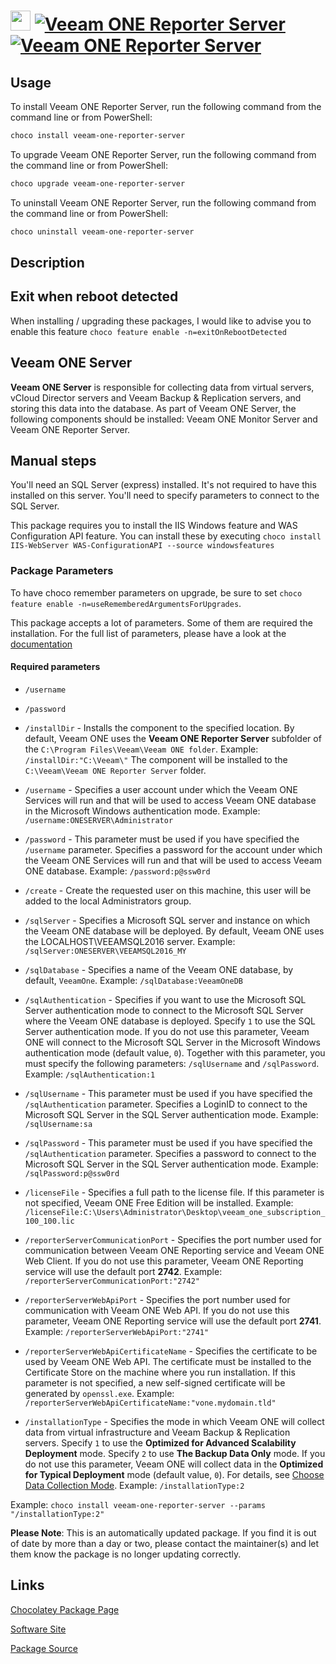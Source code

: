 ﻿# <img src="https://cdn.jsdelivr.net/gh/mkevenaar/chocolatey-packages@2ee2fcd53cc3763c730d67ed56857053d503baa0/icons/veeam-one-reporter-server.png" width="32" height="32"/> [![Veeam ONE Reporter Server](https://img.shields.io/chocolatey/v/veeam-one-reporter-server.svg?label=Veeam+ONE+Reporter+Server)](https://community.chocolatey.org/packages/veeam-one-reporter-server) [![Veeam ONE Reporter Server](https://img.shields.io/chocolatey/dt/veeam-one-reporter-server.svg)](https://community.chocolatey.org/packages/veeam-one-reporter-server)

## Usage

To install Veeam ONE Reporter Server, run the following command from the command line or from PowerShell:

```powershell
choco install veeam-one-reporter-server
```

To upgrade Veeam ONE Reporter Server, run the following command from the command line or from PowerShell:

```powershell
choco upgrade veeam-one-reporter-server
```

To uninstall Veeam ONE Reporter Server, run the following command from the command line or from PowerShell:

```powershell
choco uninstall veeam-one-reporter-server
```

## Description

## Exit when reboot detected

When installing / upgrading these packages, I would like to advise you to enable this feature `choco feature enable -n=exitOnRebootDetected`

## Veeam ONE Server

**Veeam ONE Server** is responsible for collecting data from virtual servers, vCloud Director servers and Veeam Backup & Replication servers, and storing this data into the database. As part of Veeam ONE Server, the following components should be installed: Veeam ONE Monitor Server and Veeam ONE Reporter Server.

## Manual steps

You'll need an SQL Server (express) installed. It's not required to have this installed on this server. You'll need to specify parameters to connect to the SQL Server.

This package requires you to install the IIS Windows feature and WAS Configuration API feature. You can install these by executing `choco install IIS-WebServer WAS-ConfigurationAPI --source windowsfeatures`

### Package Parameters

To have choco remember parameters on upgrade, be sure to set `choco feature enable -n=useRememberedArgumentsForUpgrades`.

This package accepts a lot of parameters. Some of them are required the installation. For the full list of parameters, please have a look at the [documentation](https://github.com/mkevenaar/chocolatey-packages/blob/master/automatic/veeam-one-reporter-server/PARAMETERS.md)

#### Required parameters

* `/username`
* `/password`

* `/installDir` - Installs the component to the specified location. By default, Veeam ONE uses the **Veeam ONE Reporter Server** subfolder of the `C:\Program Files\Veeam\Veeam ONE folder`. Example: `/installDir:"C:\Veeam\"` The component will be installed to the `C:\Veeam\Veeam ONE Reporter Server` folder.
* `/username` - Specifies a user account under which the Veeam ONE Services will run and that will be used to access Veeam ONE database in the Microsoft Windows authentication mode. Example: `/username:ONESERVER\Administrator`
* `/password` - This parameter must be used if you have specified the `/username` parameter. Specifies a password for the account under which the Veeam ONE Services will run and that will be used to access Veeam ONE database. Example: `/password:p@ssw0rd`
* `/create` - Create the requested user on this machine, this user will be added to the local Administrators group.
* `/sqlServer` - Specifies a Microsoft SQL server and instance on which the Veeam ONE database will be deployed. By default, Veeam ONE uses the LOCALHOST\VEEAMSQL2016 server. Example: `/sqlServer:ONESERVER\VEEAMSQL2016_MY`
* `/sqlDatabase` - Specifies a name of the Veeam ONE database, by default, `VeeamOne`. Example: `/sqlDatabase:VeeamOneDB`
* `/sqlAuthentication` - Specifies if you want to use the Microsoft SQL Server authentication mode to connect to the Microsoft SQL Server where the Veeam ONE database is deployed. Specify `1` to use the SQL Server authentication mode. If you do not use this parameter, Veeam ONE will connect to the Microsoft SQL Server in the Microsoft Windows authentication mode (default value, `0`). Together with this parameter, you must specify the following parameters: `/sqlUsername` and `/sqlPassword`. Example: `/sqlAuthentication:1`
* `/sqlUsername` - This parameter must be used if you have specified the `/sqlAuthentication` parameter. Specifies a LoginID to connect to the Microsoft SQL Server in the SQL Server authentication mode. Example: `/sqlUsername:sa`
* `/sqlPassword` - This parameter must be used if you have specified the `/sqlAuthentication` parameter. Specifies a password to connect to the Microsoft SQL Server in the SQL Server authentication mode. Example: `/sqlPassword:p@ssw0rd`
* `/licenseFile` - Specifies a full path to the license file. If this parameter is not specified, Veeam ONE Free Edition will be installed. Example: `/licenseFile:C:\Users\Administrator\Desktop\veeam_one_subscription_100_100.lic`
* `/reporterServerCommunicationPort` - Specifies the port number used for communication between Veeam ONE Reporting service and Veeam ONE Web Client. If you do not use this parameter, Veeam ONE Reporting service will use the default port **2742**. Example: `/reporterServerCommunicationPort:"2742"`
* `/reporterServerWebApiPort` - Specifies the port number used for communication with Veeam ONE Web API. If you do not use this parameter, Veeam ONE Reporting service will use the default port **2741**. Example: `/reporterServerWebApiPort:"2741"`
* `/reporterServerWebApiCertificateName` - Specifies the certificate to be used by Veeam ONE Web API. The certificate must be installed to the Certificate Store on the machine where you run installation. If this parameter is not specified, a new self-signed certificate will be generated by `openssl.exe`. Example: `/reporterServerWebApiCertificateName:"vone.mydomain.tld"`
* `/installationType` - Specifies the mode in which Veeam ONE will collect data from virtual infrastructure and Veeam Backup & Replication servers. Specify `1` to use the **Optimized for Advanced Scalability Deployment** mode. Specify `2` to use **The Backup Data Only** mode. If you do not use this parameter, Veeam ONE will collect data in the **Optimized for Typical Deployment** mode (default value, `0`). For details, see [Choose Data Collection Mode](https://helpcenter.veeam.com/docs/one/deployment/typical_choose_collection_mode.html). Example: `/installationType:2`

Example: `choco install veeam-one-reporter-server --params "/installationType:2"`

**Please Note**: This is an automatically updated package. If you find it is
out of date by more than a day or two, please contact the maintainer(s) and
let them know the package is no longer updating correctly.


## Links

[Chocolatey Package Page](https://community.chocolatey.org/packages/veeam-one-reporter-server)

[Software Site](http://www.veeam.com/)

[Package Source](https://github.com/mkevenaar/chocolatey-packages/tree/master/automatic/veeam-one-reporter-server)

